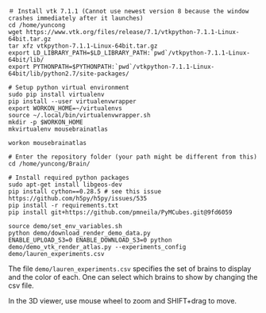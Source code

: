 ```
＃ Install vtk 7.1.1 (Cannot use newest version 8 because the window crashes immediately after it launches)
cd /home/yuncong
wget https://www.vtk.org/files/release/7.1/vtkpython-7.1.1-Linux-64bit.tar.gz
tar xfz vtkpython-7.1.1-Linux-64bit.tar.gz
export LD_LIBRARY_PATH=$LD_LIBRARY_PATH:`pwd`/vtkpython-7.1.1-Linux-64bit/lib/
export PYTHONPATH=$PYTHONPATH:`pwd`/vtkpython-7.1.1-Linux-64bit/lib/python2.7/site-packages/

# Setup python virtual environment
sudo pip install virtualenv
pip install --user virtualenvwrapper
export WORKON_HOME=~/virtualenvs
source ~/.local/bin/virtualenvwrapper.sh
mkdir -p $WORKON_HOME
mkvirtualenv mousebrainatlas

workon mousebrainatlas

# Enter the repository folder (your path might be different from this)
cd /home/yuncong/Brain/

# Install required python packages
sudo apt-get install libgeos-dev
pip install cython==0.28.5 # see this issue https://github.com/h5py/h5py/issues/535
pip install -r requirements.txt
pip install git+https://github.com/pmneila/PyMCubes.git@9fd6059

source demo/set_env_variables.sh
python demo/download_render_demo_data.py
ENABLE_UPLOAD_S3=0 ENABLE_DOWNLOAD_S3=0 python demo/demo_vtk_render_atlas.py --experiments_config demo/lauren_experiments.csv 
```

The file `demo/lauren_experiments.csv` specifies the set of brains to display and the color of each. One can select which brains to show by changing the csv file.

In the 3D viewer, use mouse wheel to zoom and SHIFT+drag to move.

